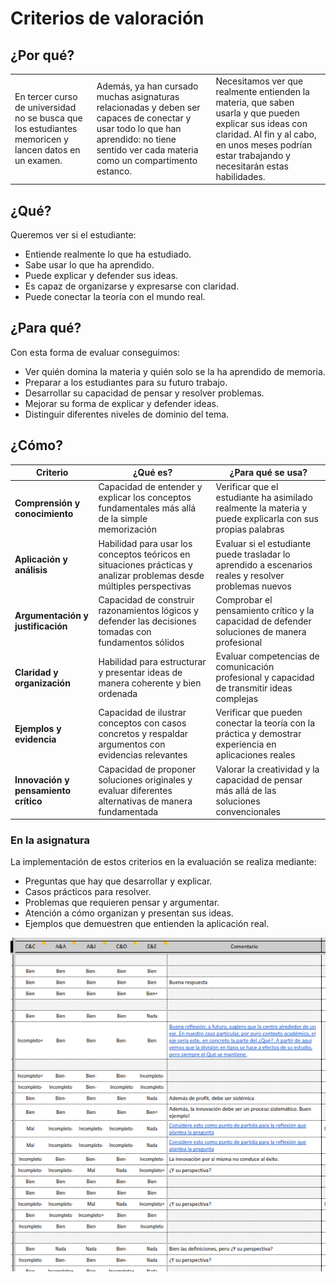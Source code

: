 # Criterios de valoración

## ¿Por qué?

||||
|-|-|-|
|En tercer curso de universidad no se busca que los estudiantes memoricen y lancen datos en un examen.|Además, ya han cursado muchas asignaturas relacionadas y deben ser capaces de conectar y usar todo lo que han aprendido: no tiene sentido ver cada materia como un compartimento estanco.|Necesitamos ver que realmente entienden la materia, que saben usarla y que pueden explicar sus ideas con claridad. Al fin y al cabo, en unos meses podrían estar trabajando y necesitarán estas habilidades.|

## ¿Qué?

Queremos ver si el estudiante:

- Entiende realmente lo que ha estudiado.
- Sabe usar lo que ha aprendido.
- Puede explicar y defender sus ideas.
- Es capaz de organizarse y expresarse con claridad.
- Puede conectar la teoría con el mundo real.

## ¿Para qué?

Con esta forma de evaluar conseguimos:

- Ver quién domina la materia y quién solo se la ha aprendido de memoria.
- Preparar a los estudiantes para su futuro trabajo.
- Desarrollar su capacidad de pensar y resolver problemas.
- Mejorar su forma de explicar y defender ideas.
- Distinguir diferentes niveles de dominio del tema.

## ¿Cómo?

|Criterio|¿Qué es?|¿Para qué se usa?|
|-|-|-|
|**Comprensión y conocimiento**|Capacidad de entender y explicar los conceptos fundamentales más allá de la simple memorización|Verificar que el estudiante ha asimilado realmente la materia y puede explicarla con sus propias palabras|
|**Aplicación y análisis**|Habilidad para usar los conceptos teóricos en situaciones prácticas y analizar problemas desde múltiples perspectivas|Evaluar si el estudiante puede trasladar lo aprendido a escenarios reales y resolver problemas nuevos|
|**Argumentación y justificación**|Capacidad de construir razonamientos lógicos y defender las decisiones tomadas con fundamentos sólidos|Comprobar el pensamiento crítico y la capacidad de defender soluciones de manera profesional|
|**Claridad y organización**|Habilidad para estructurar y presentar ideas de manera coherente y bien ordenada|Evaluar competencias de comunicación profesional y capacidad de transmitir ideas complejas|
|**Ejemplos y evidencia**|Capacidad de ilustrar conceptos con casos concretos y respaldar argumentos con evidencias relevantes|Verificar que pueden conectar la teoría con la práctica y demostrar experiencia en aplicaciones reales|
|**Innovación y pensamiento crítico**|Capacidad de proponer soluciones originales y evaluar diferentes alternativas de manera fundamentada|Valorar la creatividad y la capacidad de pensar más allá de las soluciones convencionales|

### En la asignatura

La implementación de estos criterios en la evaluación se realiza mediante:

- Preguntas que hay que desarrollar y explicar.
- Casos prácticos para resolver.
- Problemas que requieren pensar y argumentar.
- Atención a cómo organizan y presentan sus ideas.
- Ejemplos que demuestren que entienden la aplicación real.

<div align=center>

![](/images/CdEx.png)

</div>